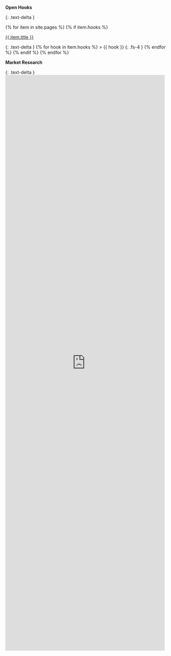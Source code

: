 <p id="hooks"><b>Open Hooks</b></p>
{: .text-delta }

{% for item in site.pages %}
{% if item.hooks %}
<p>
<a href="{{ site.url }}/{{ item.url }}">{{ item.title }}</a>
</p>
{: .text-delta }
{% for hook in item.hooks %}
> {{ hook }}
{: .fs-4 }
{% endfor %}
{% endif %}
{% endfor %}

<p id="market"><b>Market Research</b></p>
{: .text-delta }

<div style="height:45vh; width:110%;">
  <iframe
    src="https://docs.google.com/spreadsheets/d/e/2PACX-1vT6OmJ2_LeAkUhedPWZPdrCLIMhZjNa2TbFYBToFOmTALiP2_NupZ4ZCnaHuEx04sjq4yL6g_zAMkxy/pubhtml?gid=35129677&single=true&widget=false&headers=false&chrome=false"
    style="border:none; width:90%; height:100%;"
    allowfullscreen
  ></iframe>
</div>